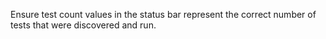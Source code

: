 Ensure test count values in the status bar represent the correct number of tests that were discovered and run.
